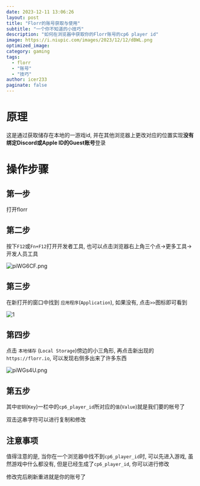 ```yaml
---
date: 2023-12-11 13:06:26
layout: post
title: "Florr的账号获取与使用"
subtitle: "一个你不知道的小技巧"
description: "如何在浏览器中获取你的Florr账号的cp6 player id"
image: https://i.niupic.com/images/2023/12/12/dBWL.png
optimized_image:
category: gaming
tags: 
  - florr
  - "账号"
  - "技巧"
author: icer233
paginate: false
---
```



# 原理

这是通过获取储存在本地的一游戏id, 并在其他浏览器上更改对应的位置实现**没有绑定Discord或Apple ID的Guest账号**登录

# 操作步骤

## 第一步

打开florr

## 第二步

按下`F12`或`Fn+F12`打开开发者工具, 也可以点击浏览器右上角三个点->更多工具->开发人员工具

![piWG6CF.png](https://i.niupic.com/images/2023/12/12/dBVV.png)



## 第三步

在新打开的窗口中找到 `应用程序`(`Application`), 如果没有, 点击`>>`图标即可看到

![1](https://i.niupic.com/images/2023/12/12/dBVC.png)

## 第四步

点击 `本地储存` (`Local Storage`)傍边的小三角形, 再点击新出现的 `https://florr.io`, 可以发现右侧多出来了许多东西

![piWGs4U.png](https://i.niupic.com/images/2023/12/12/dBVD.png)

## 第五步

其中`密钥`(`Key`)一栏中的`cp6_player_id`所对应的`值`(`Value`)就是我们要的帐号了

双击这串字符可以进行复制和修改

## 注意事项

值得注意的是, 当你在一个浏览器中找不到`cp6_player_id`时, 可以先进入游戏, 虽然游戏中什么都没有, 但是已经生成了`cp6_player_id`, 你可以进行修改

修改完后刷新重进就是你的账号了